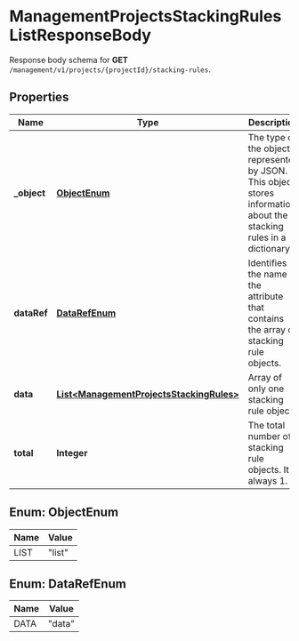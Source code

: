 

# ManagementProjectsStackingRulesListResponseBody

Response body schema for **GET** `/management/v1/projects/{projectId}/stacking-rules`.

## Properties

| Name | Type | Description |
|------------ | ------------- | ------------- |
|**_object** | [**ObjectEnum**](#ObjectEnum) | The type of the object represented by JSON. This object stores information about the stacking rules in a dictionary. |
|**dataRef** | [**DataRefEnum**](#DataRefEnum) | Identifies the name of the attribute that contains the array of stacking rule objects. |
|**data** | [**List&lt;ManagementProjectsStackingRules&gt;**](ManagementProjectsStackingRules.md) | Array of only one stacking rule object. |
|**total** | **Integer** | The total number of stacking rule objects. It is always 1. |



## Enum: ObjectEnum

| Name | Value |
|---- | -----|
| LIST | &quot;list&quot; |



## Enum: DataRefEnum

| Name | Value |
|---- | -----|
| DATA | &quot;data&quot; |



